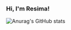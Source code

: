 ### Hi, I'm Resima!
![Anurag's GitHub stats](https://github-readme-stats.vercel.app/api?username=yawhatev&show_icons=true&theme=radical)
